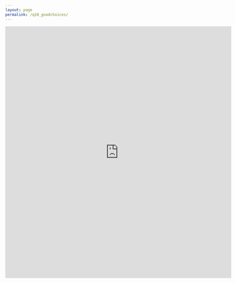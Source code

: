 ```yaml
---
layout: page
permalink: /q10_goodchoices/
---
```

<iframe src="https://docs.google.com/forms/d/e/1FAIpQLSdcJCB4wAUdRvxLp2lgzzFEk3S6LGRtMuh3dXLkYHb_17yx9g/viewform?embedded=true" width="720" height="800" frameborder="0" marginheight="0" marginwidth="0">Wird geladen...</iframe>
